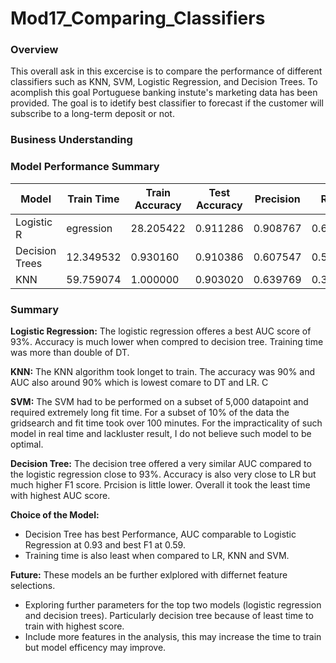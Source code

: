 # Mod17_Comparing_Classifiers

### Overview

This overall ask in this excercise is to compare the performance of different classifiers such as KNN, SVM, Logistic Regression, and Decision Trees. To acomplish this goal Portuguese banking instute's marketing data has been provided. The goal is to idetify best classifier to forecast if the customer will subscribe to a long-term deposit or not.

### Business Understanding

### Model Performance Summary
|Model	|Train Time	|Train Accuracy	|Test Accuracy	|Precision	|Recall	|F1	|AUC|
|-----------|-----------|-----------|-----------|-----------|-----------|-----------|-----------|
|Logistic R|egression	|28.205422	|0.911286	|0.908767	|0.653179	|0.405891	|0.500665	|0.931548|
|Decision Trees	|12.349532	|0.930160	|0.910386	|0.607547	|0.578305	|0.592565	|0.929184|
|KNN	|59.759074	|1.000000	|0.903020	|0.639769	|0.318966	|0.425695	|0.903716|

### Summary

**Logistic Regression:**
The logistic regression offeres a best AUC score of 93%. Accuracy is much lower when compred to decision tree. Training time was more than double of DT. 

**KNN:**
The KNN algorithm took longet to train. The accuracy was 90% and AUC also around 90% which is lowest comare to DT and LR. C

**SVM:**
The SVM had to be performed on a subset of 5,000 datapoint and required extremely long fit time. For a subset of 10% of the data the gridsearch and fit time took over 100 minutes. For the impracticality of such model in real time and lackluster result, I do not believe such model to be optimal.

**Decision Tree:**
The decision tree offered a very similar AUC compared to the logistic regression close to 93%. Accuracy is also very close to LR but much higher F1 score. Prcision is little lower. Overall it took the least time with highest AUC score.

**Choice of the Model:**
- Decision Tree has best Performance, AUC comparable to Logistic Regression at 0.93 and best F1 at 0.59.
- Training time is also least when compared to LR, KNN and SVM.

**Future:**
These models an be further exlplored with differnet feature selections.

- Exploring further parameters for the top two models (logistic regression and decision trees). Particularly decision tree because of least time to train with highest score.
- Include more features in the analysis, this may increase the time to train but model efficency may improve.